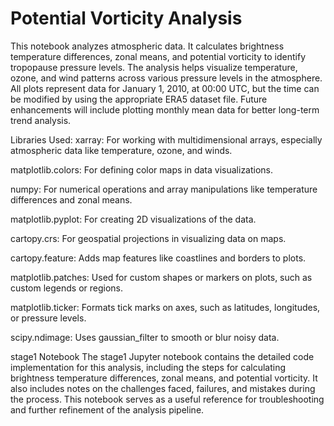 # Potential Vorticity Analysis

This notebook analyzes atmospheric data. It calculates brightness temperature differences, zonal means, and potential vorticity to identify tropopause pressure levels. The analysis helps visualize temperature, ozone, and wind patterns across various pressure levels in the atmosphere. All plots represent data for January 1, 2010, at 00:00 UTC, but the time can be modified by using the appropriate ERA5 dataset file. Future enhancements will include plotting monthly mean data for better long-term trend analysis.

Libraries Used:
xarray: For working with multidimensional arrays, especially atmospheric data like temperature, ozone, and winds.

matplotlib.colors: For defining color maps in data visualizations.

numpy: For numerical operations and array manipulations like temperature differences and zonal means.

matplotlib.pyplot: For creating 2D visualizations of the data.

cartopy.crs: For geospatial projections in visualizing data on maps.

cartopy.feature: Adds map features like coastlines and borders to plots.

matplotlib.patches: Used for custom shapes or markers on plots, such as custom legends or regions.

matplotlib.ticker: Formats tick marks on axes, such as latitudes, longitudes, or pressure levels.

scipy.ndimage: Uses gaussian_filter to smooth or blur noisy data.

stage1 Notebook
The stage1 Jupyter notebook contains the detailed code implementation for this analysis, including the steps for calculating brightness temperature differences, zonal means, and potential vorticity. It also includes notes on the challenges faced, failures, and mistakes during the process. This notebook serves as a useful reference for troubleshooting and further refinement of the analysis pipeline.
